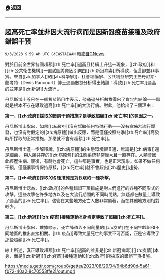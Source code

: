 ###  [:house:返回](README.md)
---


## 超高死亡率並非因大流行病而是因新冠疫苗接種及政府錯誤干預
`9/3/2023 9:59 AM UTC GNEWSTAIWAN` [轉載自GNews](https://gnews.org/articles/1638471)



對於目前全世界各國超額[[zh:死亡率]]過高且持續上升這一現象，[[zh:政府]]和[[zh:公共衛生機構]]一直試圖將原因引向由[[zh:新冠病毒]]所導致，但這卻並非事實。來自[[zh:加拿大]]的[[zh:科學家]]、社會理論家、公共利益研究主任丹尼斯·蘭考特（Denis Rancourt）博士通過數據分析得出結論：導致[[zh:死亡率]]過高的並非是[[zh:新冠]]大流行 。  

丹尼斯博士近日在一個視頻節目中表示，他通過分析數據得出了肯定的結論——那就是根本不存在導致過高[[zh:死亡率]]的大流行病。對此，他給出了三個理由：

  

**第一，[[zh:政府]]採取的錯誤干預措施才是導致超額[[zh:死亡率]]的原因之一。**

  

丹尼斯博士指出，如果[[zh:政府]]沒有採取任何特殊行動——沒有宣佈大流行爆發，也沒有對假定的[[zh:病原體]]做出反應，而是僅僅按照冬季[[zh:死亡率]]高發時所採取的正常措施，那麼就不會有超額[[zh:死亡率]]。

  

丹尼斯博士進一步解釋說，[[zh:病原體]]的生態環境很普通，無論是[[zh:病毒]]還是細菌， 與人類共存的[[zh:病原體]]的生態系統非常龐大且一直存在。人類會因此經歷生病、康復，有時也會死亡，這些都是事實，也是正常現象。如果不做任何干預，僅僅讓事情保持原樣，[[zh:死亡率]]就不會超出[[zh:歷史]]趨勢。

  

**第二，[[zh:政府]]採取的各種措施是對民眾的一種攻擊。**

  

丹尼斯博士認為，[[zh:政府]]的各種錯誤干預措施是對人們進行的各種不同形式的攻擊。這些攻擊在許多地方以及在大流行期間的不同時間點，無疑都在數量上導致了過高的[[zh:死亡率]]，儘管在某些地方死亡人數非常顯著，而在其他地方則相對較少。

  

**第三，[[zh:新冠]][[zh:疫苗]]接種運動本身肯定導致了超額[[zh:死亡率]]。**

  

丹尼斯博士指出，數據顯示，死亡峰值與不同劑量的[[zh:疫苗]]在不同年齡組和不同地區的推出直接相關。[[zh:疫苗]]導致大量死亡的事實不可否認，正是它導致了那些超額[[zh:死亡率]]。

  

綜上所述，真正導致超額[[zh:死亡率]]過高的並非是[[zh:新冠病毒]][[zh:疫情]]本身，而是[[zh:新冠]][[zh:疫苗]]接種運動和[[zh:政府]]所採取的錯誤干預措施。


https://media.gettr.com/group8/getter/2023/08/29/04/64b6d90d-5a61-fb72-40a2-8c70553ffe21/out.mp4



